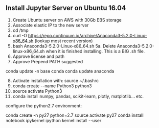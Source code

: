 ## Install Jupyter Server on Ubuntu 16.04

1. Create Ubuntu server on AWS with 30Gb EBS storage
2. Associate elastic IP to the new server
3. cd /tmp
4. curl -O https://repo.continuum.io/archive/Anaconda3-5.2.0-Linux-x86_64.sh (lookup most recent version)
5. bash Anaconda3-5.2.0-Linux-x86_64.sh
5a. Delete Anaconda3-5.2.0-linux-x86_64.sh when it is finished installing. This is a BIG .sh file.
6. Approve license and path
7. Approve Prepend PATH suggested

conda update -n base conda
conda update anaconda

8. Activate installation with: source ~/.bashrc
9. conda create --name Python3 python3
10. source activate Python3
11. conda install numpy, pandas, scikit-learn, plotly, matplotlib... etc.

configure the python2.7 environment:

conda create -n py27 python=2.7
source activate py27
conda install notebook ipykernel
ipython kernel install --user
